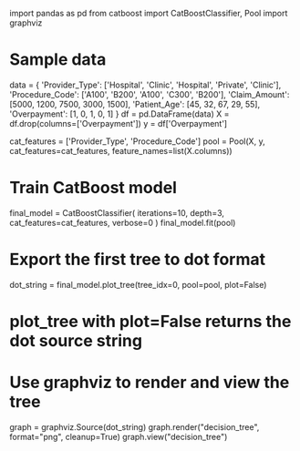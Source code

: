 import pandas as pd
from catboost import CatBoostClassifier, Pool
import graphviz

# Sample data
data = {
    'Provider_Type': ['Hospital', 'Clinic', 'Hospital', 'Private', 'Clinic'],
    'Procedure_Code': ['A100', 'B200', 'A100', 'C300', 'B200'],
    'Claim_Amount': [5000, 1200, 7500, 3000, 1500],
    'Patient_Age': [45, 32, 67, 29, 55],
    'Overpayment': [1, 0, 1, 0, 1]
}
df = pd.DataFrame(data)
X = df.drop(columns=['Overpayment'])
y = df['Overpayment']

cat_features = ['Provider_Type', 'Procedure_Code']
pool = Pool(X, y, cat_features=cat_features, feature_names=list(X.columns))

# Train CatBoost model
final_model = CatBoostClassifier(
    iterations=10,
    depth=3,
    cat_features=cat_features,
    verbose=0
)
final_model.fit(pool)

# Export the first tree to dot format
dot_string = final_model.plot_tree(tree_idx=0, pool=pool, plot=False)
# plot_tree with plot=False returns the dot source string

# Use graphviz to render and view the tree
graph = graphviz.Source(dot_string)
graph.render("decision_tree", format="png", cleanup=True)
graph.view("decision_tree")

